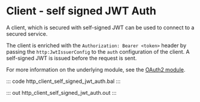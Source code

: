 # Client - self signed JWT Auth

A client, which is secured with self-signed JWT can be used to connect to a secured service.

The client is enriched with the `Authorization: Bearer <token>` header by passing the `http:JwtIssuerConfig` to the `auth` configuration of the client. A self-signed JWT is issued before the request is sent.

For more information on the underlying module, see the [OAuth2 module](https://lib.ballerina.io/ballerina/oauth2/latest/).

::: code http_client_self_signed_jwt_auth.bal :::

::: out http_client_self_signed_jwt_auth.out :::